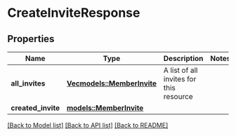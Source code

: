 # CreateInviteResponse

## Properties

Name | Type | Description | Notes
------------ | ------------- | ------------- | -------------
**all_invites** | [**Vec<models::MemberInvite>**](memberInvite.md) | A list of all invites for this resource | 
**created_invite** | [**models::MemberInvite**](memberInvite.md) |  | 

[[Back to Model list]](../README.md#documentation-for-models) [[Back to API list]](../README.md#documentation-for-api-endpoints) [[Back to README]](../README.md)



